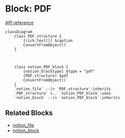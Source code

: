 # Block: PDF

[API reference](https://developers.notion.com/reference/block#pdf)

```mermaid
classDiagram
    class PDF_structure {
        [rich_text[]] $caption
        ConvertFromObject()
    }


    
    class notion_PDF_block {
        [notion_blocktype] $type = "pdf"
        [PDF_structure] $pdf
        ConvertFromObject()
    }
    `notion_file` --|> `PDF_structure`:inherits
    `PDF_structure` <.. `notion_PDF_block`:uses
    `notion_block` --|> `notion_PDF_block`:inherits
```

## Related Blocks

- [notion_file](./23_File.md)
- [notion_block](./04_Block.md)
